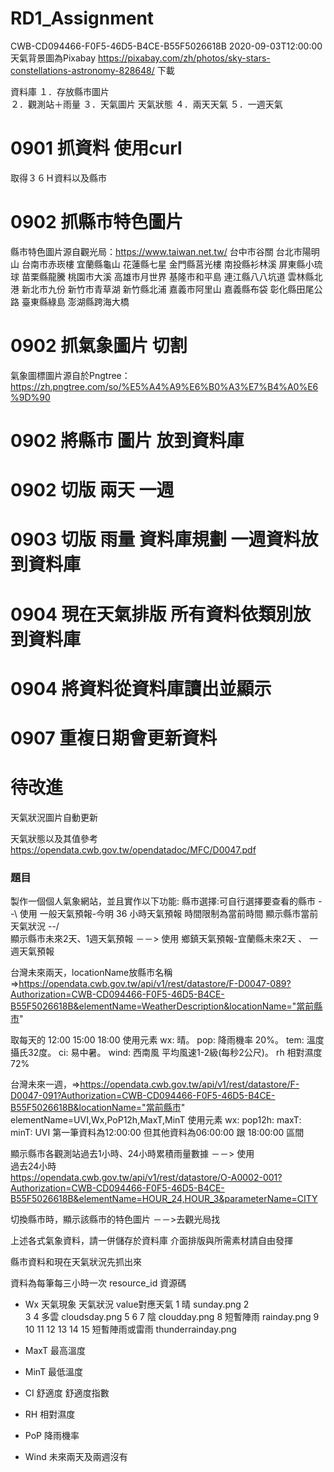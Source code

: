# RD1_Assignment
CWB-CD094466-F0F5-46D5-B4CE-B55F5026618B
2020-09-03T12:00:00
天氣背景圖為Pixabay https://pixabay.com/zh/photos/sky-stars-constellations-astronomy-828648/ 下載

資料庫
１．存放縣市圖片  
２．觀測站＋雨量
３．天氣圖片  天氣狀態
４．兩天天氣
５．一週天氣
# 0901 抓資料  使用curl
取得３６Ｈ資料以及縣市

# 0902 抓縣市特色圖片
縣市特色圖片源自觀光局：https://www.taiwan.net.tw/
台中市谷關
台北市陽明山
台南市赤崁樓
宜蘭縣龜山
花蓮縣七星
金門縣莒光樓
南投縣衫林溪
屏東縣小琉球
苗栗縣龍騰
桃園市大溪
高雄市月世界
基隆市和平島
連江縣八八坑道
雲林縣北港
新北市九份
新竹市青草湖
新竹縣北浦
嘉義市阿里山
嘉義縣布袋
彰化縣田尾公路
臺東縣綠島
澎湖縣跨海大橋

# 0902 抓氣象圖片  切割
氣象圖標圖片源自於Pngtree：https://zh.pngtree.com/so/%E5%A4%A9%E6%B0%A3%E7%B4%A0%E6%9D%90

# 0902 將縣市 圖片 放到資料庫

# 0902 切版  兩天  一週

# 0903 切版  雨量 資料庫規劃 一週資料放到資料庫 

# 0904 現在天氣排版  所有資料依類別放到資料庫

# 0904 將資料從資料庫讀出並顯示

# 0907 重複日期會更新資料


# 待改進
天氣狀況圖片自動更新

天氣狀態以及其值參考
https://opendata.cwb.gov.tw/opendatadoc/MFC/D0047.pdf

### 題目

製作一個個人氣象網站，並且實作以下功能:
縣市選擇:可自行選擇要查看的縣市               --\  使用   一般天氣預報-今明 36 小時天氣預報  時間限制為當前時間
顯示縣市當前天氣狀況                        --/  
顯示縣市未來2天、1週天氣預報                     －－> 使用  鄉鎮天氣預報-宜蘭縣未來2天 、 一週天氣預報


台灣未來兩天，locationName放縣市名稱=>https://opendata.cwb.gov.tw/api/v1/rest/datastore/F-D0047-089?Authorization=CWB-CD094466-F0F5-46D5-B4CE-B55F5026618B&elementName=WeatherDescription&locationName="當前縣市"

取每天的 12:00  15:00  18:00
使用元素
wx: 晴。
pop: 降雨機率 20%。
tem: 溫度攝氏32度。
ci: 易中暑。
wind: 西南風 平均風速1-2級(每秒2公尺)。
rh 相對濕度72%



台灣未來一週，=>https://opendata.cwb.gov.tw/api/v1/rest/datastore/F-D0047-091?Authorization=CWB-CD094466-F0F5-46D5-B4CE-B55F5026618B&locationName="當前縣市"
elementName=UVI,Wx,PoP12h,MaxT,MinT
使用元素
wx:
pop12h:
maxT:
minT:
UVI
第一筆資料為12:00:00
但其他資料為06:00:00   跟  18:00:00 區間




顯示縣市各觀測站過去1小時、24小時累積雨量數據       －－> 使用  
過去24小時  
https://opendata.cwb.gov.tw/api/v1/rest/datastore/O-A0002-001?Authorization=CWB-CD094466-F0F5-46D5-B4CE-B55F5026618B&elementName=HOUR_24,HOUR_3&parameterName=CITY

切換縣市時，顯示該縣市的特色圖片                －－>去觀光局找

上述各式氣象資料，請一併儲存於資料庫
介面排版與所需素材請自由發揮



縣市資料和現在天氣狀況先抓出來

資料為每筆每三小時一次
resource_id  資源碼



* Wx 天氣現象  天氣狀況
value對應天氣
1  晴                sunday.png
2  
3
4  多雲              cloudsday.png
5
6
7  陰                cloudday.png
8  短暫陣雨           rainday.png
9
10
11
12
13
14
15  短暫陣雨或雷雨      thunderrainday.png

* MaxT 最高溫度


* MinT 最低溫度
* CI 舒適度
舒適度指數
* RH 相對濕度


* PoP 降雨機率 

* Wind 未來兩天及兩週沒有